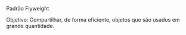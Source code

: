 Padrão Flyweight

Objetivo: Compartilhar, de forma eficiente, objetos que são usados em grande quantidade.

